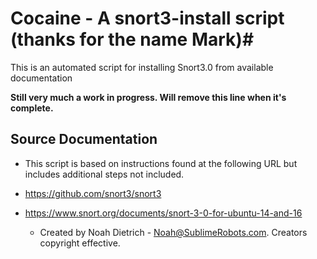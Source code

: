 # Cocaine - A snort3-install script (thanks for the name Mark)# 
This is an automated script for installing Snort3.0 from available documentation

**Still very much a work in progress. Will remove this line when it's complete.**


## Source Documentation ##

* This script is based on instructions found at the following URL but includes additional steps not included.

* https://github.com/snort3/snort3

* https://www.snort.org/documents/snort-3-0-for-ubuntu-14-and-16

  * Created by Noah Dietrich - Noah@SublimeRobots.com. Creators copyright effective. 


